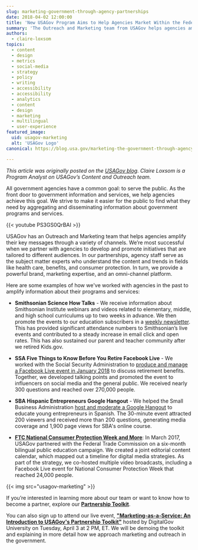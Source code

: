 ```yaml
---
slug: marketing-government-through-agency-partnerships
date: 2018-04-02 12:00:00
title: 'New USAGov Program Aims to Help Agencies Market Within the Federal Government'
summary: 'The Outreach and Marketing team from USAGov helps agencies amplify their key messages through a variety of channels.'
authors:
  - claire-loxsom
topics:
  - content
  - design
  - metrics
  - social-media
  - strategy
  - policy
  - writing
  - accessibility
  - accessibility
  - analytics
  - content
  - design
  - marketing
  - multilingual
  - user-experience
featured_image:
  uid: usagov-marketing
  alt: 'USAGov Logo'
canonical: https://blog.usa.gov/marketing-the-government-through-agency-partnerships

---
```


_This article was originally posted on the [USAGov blog](https://blog.usa.gov/marketing-the-government-through-agency-partnerships). Claire Loxsom is a Program Analyst on USAGov’s Content and Outreach team._

All government agencies have a common goal: to serve the public. As the front door to government information and services, we help agencies achieve this goal. We strive to make it easier for the public to find what they need by aggregating and disseminating information about government programs and services.

{{< youtube PS3GS0QrBAI >}}

USAGov has an Outreach and Marketing team that helps agencies amplify their key messages through a variety of channels. We’re most successful when we partner with agencies to develop and promote initiatives that are tailored to different audiences. In our partnerships, agency staff serve as the subject matter experts who understand the content and trends in fields like health care, benefits, and consumer protection. In turn, we provide a powerful brand, marketing expertise, and an omni-channel platform.

Here are some examples of how we've worked with agencies in the past to amplify information about their programs and services:

- **Smithsonian Science How Talks** - We receive information about Smithsonian Institute webinars and videos related to elementary, middle, and high school curriculums up to two weeks in advance. We then promote the events to our education subscribers in a [weekly newsletter](https://connect.usa.gov/smithsonian-fossils-winter-parks-ambassador-fellowship). This has provided significant attendance numbers to Smithsonian’s live events and contributed to a steady increase in email click and open rates. This has also sustained our parent and teacher community after we retired Kids.gov.

- **SSA Five Things to Know Before You Retire Facebook Live** - We worked with the Social Security Administration to [produce and manage a Facebook Live event in January 2018](https://www.facebook.com/USAgov/videos/10155763418528580/) to discuss retirement benefits. Together, we developed talking points and promoted the event to influencers on social media and the general public. We received nearly 300 questions and reached over 270,000 people.

- **SBA Hispanic Entrepreneurs Google Hangout** - We helped the Small Business Administration [host and moderate a Google Hangout](https://www.youtube.com/watch?v=SRYwxqE6Omg&w=600) to educate young entrepreneurs in Spanish. The 30-minute event attracted 200 viewers and received more than 200 questions, generating media coverage and 1,900 page views for SBA's online course.

- **[FTC National Consumer Protection Week and More](https://www.facebook.com/USAgov/videos/10154721182428580/)**: In March 2017, USAGov partnered with the Federal Trade Commission on a six-month bilingual public education campaign. We created a joint editorial content calendar, which mapped out a timeline for digital media strategies. As part of the strategy, we co-hosted multiple video broadcasts, including a Facebook Live event for National Consumer Protection Week that reached 24,000 people.

{{< img src="usagov-marketing" >}}

If you’re interested in learning more about our team or want to know how to become a partner, explore our [**Partnership Toolkit**](http://www.usa.gov/partnerships).

You can also sign up to attend our live event, [**"Marketing-as-a-Service: An Introduction to USAGov's Partnership Toolkit"**](https://www.digitalgov.gov/event/2018/04/03/marketingasaservice-an-introduction-usagovs-partnership-toolkit/) hosted by DigitalGov University on Tuesday, April 3 at 2 PM, ET. We will be demoing the toolkit and explaining in more detail how we approach marketing and outreach in the government.
